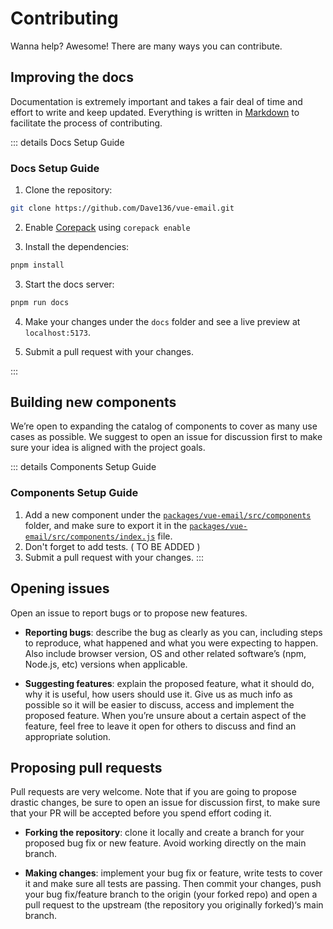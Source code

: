 # Contributing
Wanna help? Awesome! There are many ways you can contribute.

## Improving the docs
Documentation is extremely important and takes a fair deal of time and effort to write and keep updated. Everything is written in [Markdown](https://www.markdownguide.org/) to facilitate the process of contributing.

::: details Docs Setup Guide

### Docs Setup Guide
1. Clone the repository:

```bash
git clone https://github.com/Dave136/vue-email.git
```
2. Enable [Corepack](https://github.com/nodejs/corepack) using `corepack enable`

2. Install the dependencies:

```bash
pnpm install
``` 

3. Start the docs server:

```bash
pnpm run docs
```

4. Make your changes under the `docs` folder and see a live preview at `localhost:5173`.

5. Submit a pull request with your changes.

:::



## Building new components

We’re open to expanding the catalog of components to cover as many use cases as possible. We suggest to open an issue for discussion first to make sure your idea is aligned with the project goals.

::: details Components Setup Guide

### Components Setup Guide
1. Add a new component under the <u>`packages/vue-email/src/components`</u> folder, and make sure to export it in the <u>`packages/vue-email/src/components/index.js`</u> file.
2. Don't forget to add tests. ( TO BE ADDED )
3. Submit a pull request with your changes.
:::

## Opening issues

Open an issue to report bugs or to propose new features.

* **Reporting bugs**: describe the bug as clearly as you can, including steps to reproduce, what happened and what you were expecting to happen. Also include browser version, OS and other related software’s (npm, Node.js, etc) versions when applicable.

* **Suggesting features**: explain the proposed feature, what it should do, why it is useful, how users should use it. Give us as much info as possible so it will be easier to discuss, access and implement the proposed feature. When you’re unsure about a certain aspect of the feature, feel free to leave it open for others to discuss and find an appropriate solution.

## Proposing pull requests

Pull requests are very welcome. Note that if you are going to propose drastic changes, be sure to open an issue for discussion first, to make sure that your PR will be accepted before you spend effort coding it.

* **Forking the repository**: clone it locally and create a branch for your proposed bug fix or new feature. Avoid working directly on the main branch.

* **Making changes**: implement your bug fix or feature, write tests to cover it and make sure all tests are passing. Then commit your changes, push your bug fix/feature branch to the origin (your forked repo) and open a pull request to the upstream (the repository you originally forked)‘s main branch.